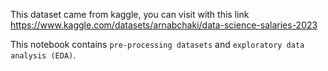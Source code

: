 
This dataset came from kaggle, you can visit with this link https://www.kaggle.com/datasets/arnabchaki/data-science-salaries-2023

This notebook contains `pre-processing datasets` and `exploratory data analysis (EDA)`.
